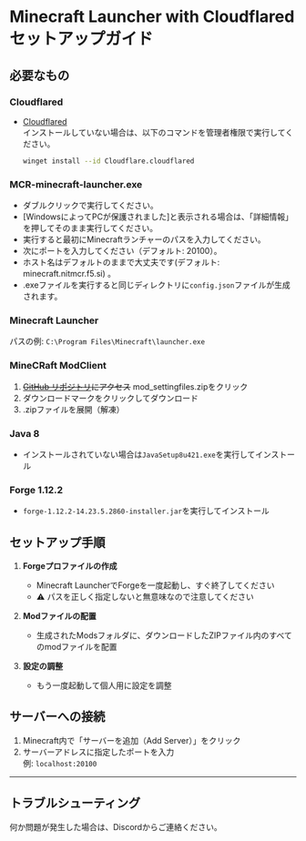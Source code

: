 # Minecraft Launcher with Cloudflared セットアップガイド

## 必要なもの

### Cloudflared
- [Cloudflared](https://developers.cloudflare.com/cloudflare-one/connections/connect-apps/install-and-setup/installation/)  
    インストールしていない場合は、以下のコマンドを管理者権限で実行してください。

    ```sh
    winget install --id Cloudflare.cloudflared
    ```

### MCR-minecraft-launcher.exe
- ダブルクリックで実行してください。
- [WindowsによってPCが保護されました]と表示される場合は、「詳細情報」を押してそのまま実行してください。
- 実行すると最初にMinecraftランチャーのパスを入力してください。
- 次にポートを入力してください（デフォルト: 20100）。
- ホスト名はデフォルトのままで大丈夫です(デフォルト: minecraft.nitmcr.f5.si) 。
- .exeファイルを実行すると同じディレクトリに`config.json`ファイルが生成されます。

### Minecraft Launcher  
パスの例: `C:\Program Files\Minecraft\launcher.exe`

### MineCRaft ModClient
1. ~~[GitHub リポジトリ](https://github.com/mcr-2024b/MineCRaft_ModCliant)にアクセス~~ mod_settingfiles.zipをクリック
2. ダウンロードマークをクリックしてダウンロード 
3. .zipファイルを展開（解凍）

### Java 8
- インストールされていない場合は`JavaSetup8u421.exe`を実行してインストール

### Forge 1.12.2
- `forge-1.12.2-14.23.5.2860-installer.jar`を実行してインストール

## セットアップ手順

1. **Forgeプロファイルの作成**
   - Minecraft LauncherでForgeを一度起動し、すぐ終了してください
   - ⚠️ パスを正しく指定しないと無意味なので注意してください

2. **Modファイルの配置**
   - 生成されたModsフォルダに、ダウンロードしたZIPファイル内のすべてのmodファイルを配置

3. **設定の調整**
   - もう一度起動して個人用に設定を調整

## サーバーへの接続

1. Minecraft内で「サーバーを追加（Add Server）」をクリック
2. サーバーアドレスに指定したポートを入力  
   例: `localhost:20100`

---

## トラブルシューティング

何か問題が発生した場合は、Discordからご連絡ください。

